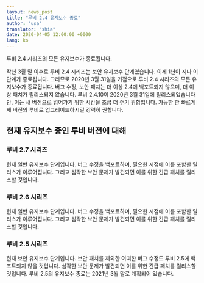 ```yaml
---
layout: news_post
title: "루비 2.4 유지보수 종료"
author: "usa"
translator: "shia"
date: 2020-04-05 12:00:00 +0000
lang: ko
---
```


루비 2.4 시리즈의 모든 유지보수가 종료됩니다.

작년 3월 말 이후로 루비 2.4 시리즈는 보안 유지보수 단계였습니다.
이제 1년이 지나 이 단계가 종료됩니다.
그러므로 2020년 3월 31일을 기점으로 루비 2.4 시리즈의 모든 유지보수가 종료됩니다.
버그 수정, 보안 패치는 더 이상 2.4에 백포트되지 않으며, 더 이상 패치가 릴리스되지 않습니다.
루비 2.4.10이 2020년 3월 31일에 릴리스되었습니다만, 이는 새 버전으로 넘어가기 위한
시간을 조금 더 주기 위함입니다.
가능한 한 빠르게 새 버전의 루비로 업그레이드하시길 강력히 권합니다.

## 현재 유지보수 중인 루비 버전에 대해

### 루비 2.7 시리즈

현재 일반 유지보수 단계입니다.
버그 수정을 백포트하며, 필요한 시점에 이를 포함한 릴리스가 이루어집니다.
그리고 심각한 보안 문제가 발견되면 이를 위한 긴급 패치를 릴리스할 것입니다.

### 루비 2.6 시리즈

현재 일반 유지보수 단계입니다.
버그 수정을 백포트하며, 필요한 시점에 이를 포함한 릴리스가 이루어집니다.
그리고 심각한 보안 문제가 발견되면 이를 위한 긴급 패치를 릴리스할 것입니다.

### 루비 2.5 시리즈

현재 보안 유지보수 단계입니다.
보안 패치를 제외한 어떠한 버그 수정도 루비 2.5에 백포트되지 않을 것입니다.
심각한 보안 문제가 발견되면 이를 위한 긴급 패치를 릴리스할 것입니다.
루비 2.5의 유지보수 종료는 2021년 3월 말로 계획되어 있습니다.
